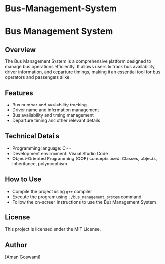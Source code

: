 # Bus-Management-System
Bus Management System
=====================

**Overview**
-----------

The Bus Management System is a comprehensive platform designed to manage bus operations efficiently. It allows users to track bus availability, driver information, and departure timings, making it an essential tool for bus operators and passengers alike.

**Features**
--------

* Bus number and availability tracking
* Driver name and information management
* Bus availability and timing management
* Departure timing and other relevant details

**Technical Details**
------------------

* Programming language: C++
* Development environment: Visual Studio Code
* Object-Oriented Programming (OOP) concepts used: Classes, objects, inheritance, polymorphism

**How to Use**
-------------

* Compile the project using `g++` compiler
* Execute the program using `./bus_management_system` command
* Follow the on-screen instructions to use the Bus Management System

**License**
---------

This project is licensed under the MIT License.

**Author**
---------

[Aman Goswami]
